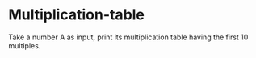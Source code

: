 # Multiplication-table
Take a number A as input, print its multiplication table having the first 10 multiples.
